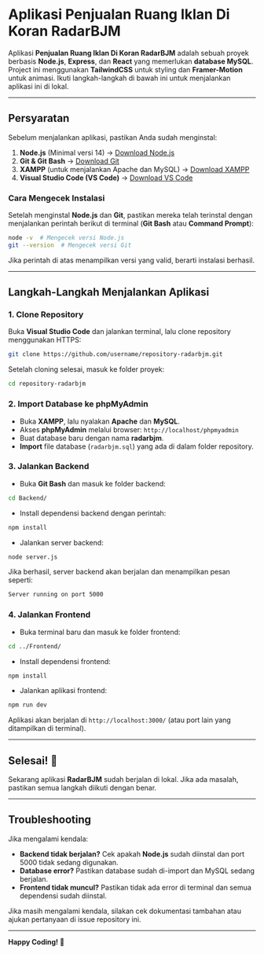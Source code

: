 # Aplikasi Penjualan Ruang Iklan Di Koran RadarBJM

Aplikasi **Penjualan Ruang Iklan Di Koran RadarBJM** adalah sebuah proyek berbasis **Node.js**, **Express**, dan **React** yang memerlukan **database MySQL**. Project ini menggunakan **TailwindCSS** untuk styling dan **Framer-Motion** untuk animasi. Ikuti langkah-langkah di bawah ini untuk menjalankan aplikasi ini di lokal.

---

## **Persyaratan**
Sebelum menjalankan aplikasi, pastikan Anda sudah menginstal:
1. **Node.js** (Minimal versi 14) → [Download Node.js](https://nodejs.org/)
2. **Git & Git Bash** → [Download Git](https://git-scm.com/)
3. **XAMPP** (untuk menjalankan Apache dan MySQL) → [Download XAMPP](https://www.apachefriends.org/)
4. **Visual Studio Code (VS Code)** → [Download VS Code](https://code.visualstudio.com/)

### **Cara Mengecek Instalasi**
Setelah menginstal **Node.js** dan **Git**, pastikan mereka telah terinstal dengan menjalankan perintah berikut di terminal (**Git Bash** atau **Command Prompt**):

```sh
node -v  # Mengecek versi Node.js
git --version  # Mengecek versi Git
```

Jika perintah di atas menampilkan versi yang valid, berarti instalasi berhasil.

---

## **Langkah-Langkah Menjalankan Aplikasi**

### **1. Clone Repository**
Buka **Visual Studio Code** dan jalankan terminal, lalu clone repository menggunakan HTTPS:

```sh
git clone https://github.com/username/repository-radarbjm.git
```

Setelah cloning selesai, masuk ke folder proyek:

```sh
cd repository-radarbjm
```

### **2. Import Database ke phpMyAdmin**
- Buka **XAMPP**, lalu nyalakan **Apache** dan **MySQL**.
- Akses **phpMyAdmin** melalui browser: `http://localhost/phpmyadmin`
- Buat database baru dengan nama **radarbjm**.
- **Import** file database (`radarbjm.sql`) yang ada di dalam folder repository.

### **3. Jalankan Backend**
- Buka **Git Bash** dan masuk ke folder backend:

```sh
cd Backend/
```

- Install dependensi backend dengan perintah:

```sh
npm install
```

- Jalankan server backend:

```sh
node server.js
```

Jika berhasil, server backend akan berjalan dan menampilkan pesan seperti:

```sh
Server running on port 5000
```

### **4. Jalankan Frontend**
- Buka terminal baru dan masuk ke folder frontend:

```sh
cd ../Frontend/
```

- Install dependensi frontend:

```sh
npm install
```

- Jalankan aplikasi frontend:

```sh
npm run dev
```

Aplikasi akan berjalan di `http://localhost:3000/` (atau port lain yang ditampilkan di terminal).

---

## **Selesai!** 🎉
Sekarang aplikasi **RadarBJM** sudah berjalan di lokal. Jika ada masalah, pastikan semua langkah diikuti dengan benar.

---

## **Troubleshooting**
Jika mengalami kendala:
- **Backend tidak berjalan?** Cek apakah **Node.js** sudah diinstal dan port 5000 tidak sedang digunakan.
- **Database error?** Pastikan database sudah di-import dan MySQL sedang berjalan.
- **Frontend tidak muncul?** Pastikan tidak ada error di terminal dan semua dependensi sudah diinstal.

Jika masih mengalami kendala, silakan cek dokumentasi tambahan atau ajukan pertanyaan di issue repository ini.

---

**Happy Coding! 🚀**

